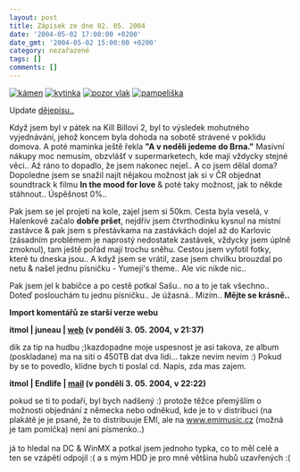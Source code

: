 ```yaml
---
layout: post
title: Zápisek ze dne 02. 05. 2004
date: '2004-05-02 17:00:00 +0200'
date_gmt: '2004-05-02 15:00:00 +0200'
category: nezařazené
tags: []
comments: []
---
```

<div >  <a href="/%base_url%/assets/old-images/kamen2.jpg"><img alt="kámen" src="%base_url%/assets/old-images/kamen2.jpg"></a>  <a href="/%base_url%/assets/old-images/kytinka3.jpg"><img alt="kytinka" src="%base_url%/assets/old-images/kytinka3.jpg"></a>  <a href="/%base_url%/assets/old-images/vlak.jpg"><img alt="pozor vlak" src="%base_url%/assets/old-images/vlak.jpg"></a>  <a href="/%base_url%/assets/old-images/pampeliska.jpg"><img alt="pampeliška" src="%base_url%/assets/old-images/pampeliska.jpg"></a>  </div>
<p>Update <a href="waste/dejepis.doc">dějepisu..</a></p>
<p>Když jsem byl v pátek na Kill Billovi 2, byl to výsledek mohutného vyjednávání, jehož koncem byla  dohoda na sobotě strávené v poklidu domova. A poté maminka ještě řekla <strong>&quot;A v neděli jedeme do Brna.&quot;</strong>  Masivní nákupy moc nemusím, obzvlášť v supermarketech, kde mají vždycky stejné věci.. Až ráno to dopadlo,  že jsem nakonec nejel.. A co jsem dělal doma? Dopoledne jsem se snažil najít nějakou možnost jak si v ČR  objednat soundtrack k filmu <strong>In the mood for love</strong> &amp; poté taky možnost, jak to někde stáhnout.. Úspěšnost 0%..</p>
<p>Pak jsem se jel projeti na kole, zajel jsem si 50km. Cesta byla veselá, v Halenkově začalo <strong>dobře pršet</strong>, nejdřív  jsem čtvrthodinku kysnul na místní zastávce &amp; pak jsem s přestávkama na zastávkách dojel až do Karlovic  (zásadním problémem je naprostý nedostatek zastávek, vždycky jsem úplně zmoknul), tam ještě pořád mají trochu  sněhu. Cestou jsem vyfotil fotky, které tu dneska jsou.. A když jsem se vrátil, zase jsem chvilku brouzdal  po netu &amp; našel jednu písničku - Yumeji's theme.. Ale víc nikde nic.. </p>
<p>Pak jsem jel k babičce a po cestě potkal Sašu.. no a to je tak všechno.. Doteď poslouchám tu jednu písničku..  Je úžasná.. Mizím.. <strong>Mějte se krásně..</strong></p>
<div class="import-komentaru">
<p><strong>Import komentářů ze starší verze webu</strong></p>
<div class="comment">
<p style="font-weight:bold"><span class="compredmet">itmol</span> | <span class="comname">juneau</span> |  <a href="http://juneau.wz.cz">web</a> (v&nbsp;pondělí&nbsp;3.&nbsp;05.&nbsp;2004,&nbsp;v&nbsp;21:37)</p>
<p>dik za tip na hudbu ;)kazdopadne moje uspesnost je asi takova, ze album (poskladane) ma na siti o 450TB dat dva lidi... takze nevim nevim :) Pokud by se to povedlo, klidne bych ti poslal cd. Napis, zda mas zajem. </p>
</div>
<div class="comment">
<p style="font-weight:bold"><span class="compredmet">itmol</span> | <span class="comname">Endlife</span> |  <a href="mailto:jan.martinek@post.cz">mail</a> (v&nbsp;pondělí&nbsp;3.&nbsp;05.&nbsp;2004,&nbsp;v&nbsp;22:22)</p>
<p>pokud se ti to podaří, byl bych nadšený :) protože těžce přemýšlím o možnosti objednání z německa nebo odněkud, kde je to v distribuci (na plakátě je je psané, že to distribuuje EMI, ale na <a href=http://www.emimusic.cz>www.emimusic.cz</a> (možná je tam pomlčka) není ani písmenko..)  <br>  <br> já to hledal na DC &amp; WinMX a potkal jsem jednoho typka, co to měl celé a ten se vzápětí odpojil :( a s mým HDD je pro mně většina hubů uzavřených :( </p>
</div>
</div>
